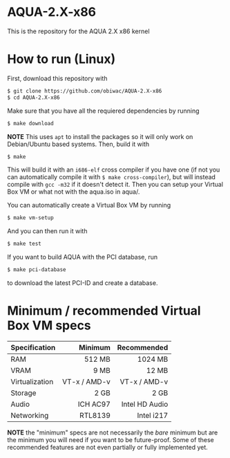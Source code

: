 
# AQUA-2.X-x86
This is the repository for the AQUA 2.X x86 kernel

# How to run (Linux)
First, download this repository with

```bash
$ git clone https://github.com/obiwac/AQUA-2.X-x86
$ cd AQUA-2.X-x86
```

Make sure that you have all the requiered dependencies by running

```bash
$ make download
```

**NOTE** This uses `apt` to install the packages so it will only work on Debian/Ubuntu based systems.
Then, build it with

```bash
$ make
```

This will build it with an `i686-elf` cross compiler if you have one (if not you can automatically compile it with `$ make cross-compiler`), but will instead compile with `gcc -m32` if it doesn't detect it.
Then you can setup your Virtual Box VM or what not with the aqua.iso in aqua/.

You can automatically create a Virtual Box VM by running

```bash
$ make vm-setup
```

And you can then run it with

```bash
$ make test
```

If you want to build AQUA with the PCI database, run

```bash
$ make pci-database
```

to download the latest PCI-ID and create a database.

# Minimum / recommended Virtual Box VM specs

| Specification  | Minimum       | Recommended    |
| -------------- | -------------:| --------------:|
| RAM            | 512 MB        | 1024 MB        |
| VRAM           | 9 MB          | 12 MB          |
| Virtualization | VT-x / AMD-v  | VT-x / AMD-v   |
| Storage        | 2 GB          | 2 GB           |
| Audio          | ICH AC97      | Intel HD Audio |
| Networking     | RTL8139       | Intel i217     |

**NOTE** the "minimum" specs are not necessarily the *bare* minimum but are the minimum you will need if you want to be future-proof.
Some of these recommended features are not even partially or fully implemented yet.
